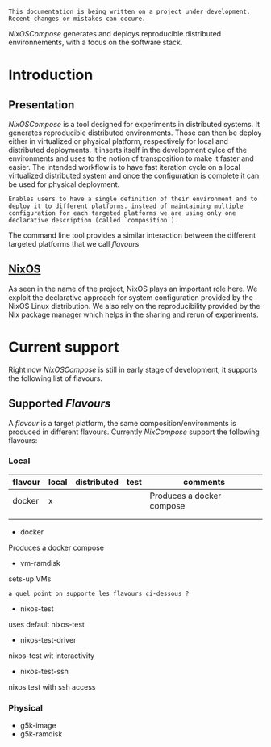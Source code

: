 
```admonish warning
This documentation is being written on a project under development. Recent changes or mistakes can occure.
```
_NixOSCompose_ generates and deploys reproducible distributed environnements, with a focus on the software stack.

<!-- build and deploy config and software stack on different target platform with a focus on reproducibility -->
<!-- parler environment + configuration (service, ssh key, ) ; deployable on different target platforms -->
# Introduction

## Presentation

_NixOSCompose_ is a tool designed for experiments in distributed systems. It generates reproducible distributed environments. Those can then be deploy either in virtualized or physical platform, respectively for local and distributed deployments. It inserts itself in the development cylce of the environments and uses to the notion of transposition to make it faster and easier. The intended workflow is to have fast iteration cycle on a local virtualized distributed system and once the configuration is complete it can be used for physical deployment.

```admonish abstract title="Transposition"
Enables users to have a single definition of their environment and to deploy it to different platforms. instead of maintaining multiple configuration for each targeted platforms we are using only one declarative description (called `composition`).
```

The command line tool provides a similar interaction between the different targeted platforms that we call _flavours_

## [NixOS](https://www.nixos.org)

As seen in the name of the project, NixOS plays an important role here. We exploit the declarative approach for system configuration provided by the NixOS Linux distribution. We also rely on the reproducibility provided by the Nix package manager which helps in the sharing and rerun of experiments.

# Current support

Right now _NixOSCompose_ is still in early stage of development, it supports the following list of flavours.
## Supported _Flavours_

A _flavour_ is a target platform, the same composition/environments is produced in different flavours.
Currently _NixCompose_ support the following flavours:
### Local

| flavour  |  local |  distributed |  test |  comments |
|---|---|---|---|---|
| docker  | x  |   |   |  Produces a docker compose |
|   |   |   |   |   |
|   |   |   |   |   |

- docker

Produces a docker compose 

- vm-ramdisk

sets-up VMs

``` admonish
a quel point on supporte les flavours ci-dessous ?
```
- nixos-test

uses default nixos-test

- nixos-test-driver

nixos-test wit interactivity

- nixos-test-ssh

nixos test with ssh access

### Physical

- g5k-image
- g5k-ramdisk